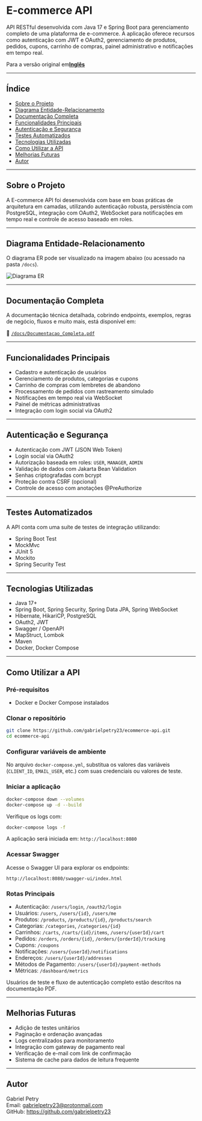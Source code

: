 # E-commerce API

API RESTful desenvolvida com Java 17 e Spring Boot para gerenciamento completo de uma plataforma de e-commerce. A aplicação oferece recursos como autenticação com JWT e OAuth2, gerenciamento de produtos, pedidos, cupons, carrinho de compras, painel administrativo e notificações em tempo real.

Para a versão original em[**Inglês**](README.md)

---

## Índice

- [Sobre o Projeto](#sobre-o-projeto)
- [Diagrama Entidade-Relacionamento](#diagrama-entidade-relacionamento)
- [Documentação Completa](#documentação-completa)
- [Funcionalidades Principais](#funcionalidades-principais)
- [Autenticação e Segurança](#autenticação-e-segurança)
- [Testes Automatizados](#testes-automatizados)
- [Tecnologias Utilizadas](#tecnologias-utilizadas)
- [Como Utilizar a API](#como-utilizar-a-api)
- [Melhorias Futuras](#melhorias-futuras)
- [Autor](#autor)

---

## Sobre o Projeto

A E-commerce API foi desenvolvida com base em boas práticas de arquitetura em camadas, utilizando autenticação robusta, persistência com PostgreSQL, integração com OAuth2, WebSocket para notificações em tempo real e controle de acesso baseado em roles.

---

## Diagrama Entidade-Relacionamento

O diagrama ER pode ser visualizado na imagem abaixo (ou acessado na pasta `/docs`).

![Diagrama ER](./docs/Untitled.png)

---

## Documentação Completa

A documentação técnica detalhada, cobrindo endpoints, exemplos, regras de negócio, fluxos e muito mais, está disponível em:

📄 [`/docs/Documentacao_Completa.pdf`](./docs/Documentacao%20Completa.pdf)

---

## Funcionalidades Principais

- Cadastro e autenticação de usuários
- Gerenciamento de produtos, categorias e cupons
- Carrinho de compras com lembretes de abandono
- Processamento de pedidos com rastreamento simulado
- Notificações em tempo real via WebSocket
- Painel de métricas administrativas
- Integração com login social via OAuth2

---

## Autenticação e Segurança

- Autenticação com JWT (JSON Web Token)
- Login social via OAuth2
- Autorização baseada em roles: `USER`, `MANAGER`, `ADMIN`
- Validação de dados com Jakarta Bean Validation
- Senhas criptografadas com bcrypt
- Proteção contra CSRF (opcional)
- Controle de acesso com anotações @PreAuthorize

---

## Testes Automatizados

A API conta com uma suíte de testes de integração utilizando:

- Spring Boot Test
- MockMvc
- JUnit 5
- Mockito
- Spring Security Test

---

## Tecnologias Utilizadas

- Java 17+
- Spring Boot, Spring Security, Spring Data JPA, Spring WebSocket
- Hibernate, HikariCP, PostgreSQL
- OAuth2, JWT
- Swagger / OpenAPI
- MapStruct, Lombok
- Maven
- Docker, Docker Compose

---

## Como Utilizar a API

### Pré-requisitos

- Docker e Docker Compose instalados

### Clonar o repositório

```bash
git clone https://github.com/gabrielpetry23/ecommerce-api.git
cd ecommerce-api
```

### Configurar variáveis de ambiente

No arquivo `docker-compose.yml`, substitua os valores das variáveis (`CLIENT_ID`, `EMAIL_USER`, etc.) com suas credenciais ou valores de teste.

### Iniciar a aplicação

```bash
docker-compose down --volumes
docker-compose up -d --build
```

Verifique os logs com:

```bash
docker-compose logs -f
```

A aplicação será iniciada em: `http://localhost:8080`

### Acessar Swagger

Acesse o Swagger UI para explorar os endpoints:

`http://localhost:8080/swagger-ui/index.html`

### Rotas Principais

- Autenticação: `/users/login`, `/oauth2/login`
- Usuários: `/users`, `/users/{id}`, `/users/me`
- Produtos: `/products`, `/products/{id}`, `/products/search`
- Categorias: `/categories`, `/categories/{id}`
- Carrinhos: `/carts`, `/carts/{id}/items`, `/users/{userId}/cart`
- Pedidos: `/orders`, `/orders/{id}`, `/orders/{orderId}/tracking`
- Cupons: `/coupons`
- Notificações: `/users/{userId}/notifications`
- Endereços: `/users/{userId}/addresses`
- Métodos de Pagamento: `/users/{userId}/payment-methods`
- Métricas: `/dashboard/metrics`

Usuários de teste e fluxo de autenticação completo estão descritos na documentação PDF.

---

## Melhorias Futuras

- Adição de testes unitários
- Paginação e ordenação avançadas
- Logs centralizados para monitoramento
- Integração com gateway de pagamento real
- Verificação de e-mail com link de confirmação
- Sistema de cache para dados de leitura frequente

---

## Autor

Gabriel Petry  
Email: gabrielpetry23@protonmail.com  
GitHub: https://github.com/gabrielpetry23
